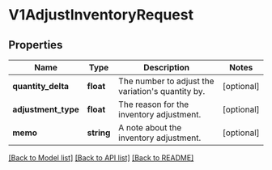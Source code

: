 # V1AdjustInventoryRequest

## Properties
Name | Type | Description | Notes
------------ | ------------- | ------------- | -------------
**quantity_delta** | **float** | The number to adjust the variation&#39;s quantity by. | [optional] 
**adjustment_type** | **float** | The reason for the inventory adjustment. | [optional] 
**memo** | **string** | A note about the inventory adjustment. | [optional] 

[[Back to Model list]](../README.md#documentation-for-models) [[Back to API list]](../README.md#documentation-for-api-endpoints) [[Back to README]](../README.md)


